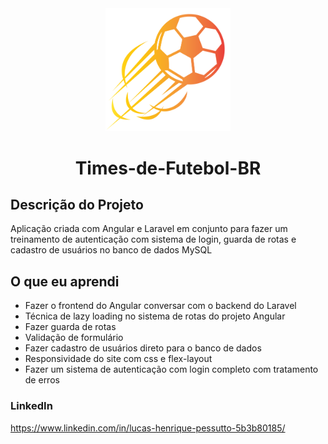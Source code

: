 <div align="center">
  <img src="https://github.com/LucasPessutto/Times-de-Futebol-BR/blob/main/frontend/src/assets/img/logo.png" width="200px"></img>
  <h1>Times-de-Futebol-BR</h1>
</div>

## Descrição do Projeto
Aplicação criada com Angular e Laravel em conjunto para fazer um treinamento de autenticação com sistema de login, guarda de rotas e cadastro de usuários no banco de dados MySQL

## O que eu aprendi
* Fazer o frontend do Angular conversar com o backend do Laravel
* Técnica de lazy loading no sistema de rotas do projeto Angular
* Fazer guarda de rotas
* Validação de formulário
* Fazer cadastro de usuários direto para o banco de dados
* Responsividade do site com css e flex-layout
* Fazer um sistema de autenticação com login completo com tratamento de erros

### LinkedIn
<a>https://www.linkedin.com/in/lucas-henrique-pessutto-5b3b80185/</a>

